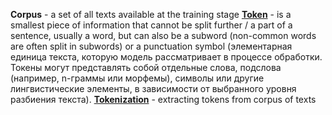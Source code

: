 **Corpus** - a set of all texts available at the training stage
**[Token](https://huggingface.co/docs/transformers/v4.36.1/en/glossary#token)** - is a smallest piece of information that cannot be split further / a part of a sentence, usually a word, but can also be a subword (non-common words are often split in subwords) or a punctuation symbol (элементарная единица текста, которую модель рассматривает в процессе обработки. Токены могут представлять собой отдельные слова, подслова (например, n-граммы или морфемы), символы или другие лингвистические элементы, в зависимости от выбранного уровня разбиения текста).
**[Tokenization](https://huggingface.co/docs/transformers/tokenizer_summary)** - extracting tokens from corpus of texts